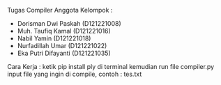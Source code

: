 Tugas Compiler
Anggota Kelompok :
- Dorisman Dwi Paskah (D121221008)
- Muh. Taufiq Kamal (D121221016)
- Nabil Yamin (D121221018)
- Nurfadillah Umar (D121221022)
- Eka Putri Difayanti (D121221035)

Cara Kerja :
  ketik pip install ply di terminal
  kemudian run file compiler.py
  input file yang ingin di compile, contoh : tes.txt
  
